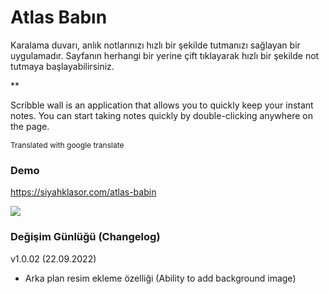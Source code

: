 # Atlas Babın
Karalama duvarı, anlık notlarınızı hızlı bir şekilde tutmanızı sağlayan bir uygulamadır. Sayfanın herhangi bir yerine çift tıklayarak hızlı bir şekilde not tutmaya başlayabilirsiniz. 

**

Scribble wall is an application that allows you to quickly keep your instant notes. You can start taking notes quickly by double-clicking anywhere on the page.
<div style="font-size:12px;">Translated with google translate</div>


### Demo
https://siyahklasor.com/atlas-babin

![](https://media-exp1.licdn.com/dms/image/C4D22AQHGRd42b0gtDg/feedshare-shrink_1280/0/1663528183569?e=1666224000&v=beta&t=LGeL3iIxDn3dYXkQaFOPZo1aJUhxtZD2YF1mJB4aONE)


### Değişim Günlüğü (Changelog)
v1.0.02 (22.09.2022)
- Arka plan resim ekleme özelliği (Ability to add background image)
